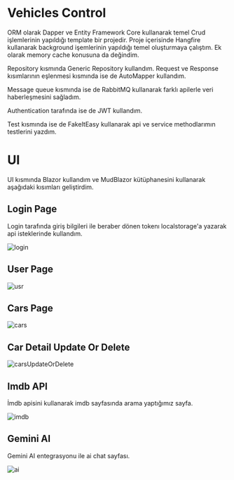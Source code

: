 
# Vehicles Control

ORM olarak Dapper ve Entity Framework Core kullanarak temel Crud işlemlerinin yapıldığı template bir projedir. Proje içerisinde Hangfire kullanarak background işemlerinin yapıldığı temel oluşturmaya çalıştım. Ek olarak memory cache konusuna da değindim.

Repository kısmında Generic Repository kullandım. Request ve Response kısımlarının eşlenmesi kısmında ise de AutoMapper kullandım.

Message queue kısmında ise de RabbitMQ kullanarak farklı apilerle veri haberleşmesini 
sağladım.

Authentication tarafında ise de JWT kullandım.

Test kısmında ise de FakeItEasy kullanarak api ve service methodlarımın testlerini yazdım.


# UI

UI kısmında Blazor kullandım ve MudBlazor kütüphanesini kullanarak aşağıdaki kısımları geliştirdim.

## Login Page

Login tarafında giriş bilgileri ile beraber dönen tokenı localstorage'a yazarak api isteklerinde kullandım.

![login](https://i.postimg.cc/3J8pMyJ0/Screenshot-2024-10-16-164139.png)

## User Page

![usr](https://i.postimg.cc/7ZTZjD7T/usr.png)

## Cars Page

![cars](https://i.postimg.cc/x8ydxPbp/cars.png)

## Car Detail Update Or Delete

![carsUpdateOrDelete](https://i.postimg.cc/9QPBP3My/carupdate.png)

## Imdb API
İmdb apisini kullanarak imdb sayfasında arama yaptığımız sayfa.

![imdb](https://i.postimg.cc/vDFW9XwP/imdb.png)

## Gemini AI
Gemini AI entegrasyonu ile ai chat sayfası.

![ai](https://i.postimg.cc/wvnWfXdN/ai.png)
